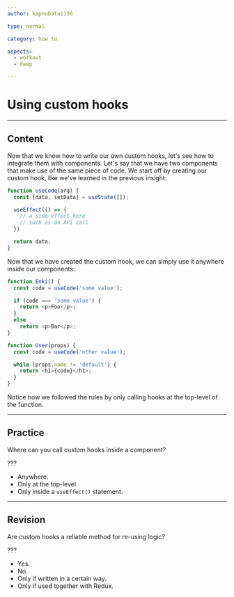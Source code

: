```yaml
---
author: kapnobatai136

type: normal

category: how to

aspects:
  - workout
  - deep

---
```


# Using custom hooks

---
## Content

Now that we know how to write our own custom hooks, let's see how to integrate them with components. Let's say that we have two components that make use of the same piece of code. We start off by creating our custom hook, like we've learned in the previous insight:

```js
function useCode(arg) {
  const [data, setData] = useState([]);

  useEffect(() => {
    // a side-effect here
    // such as an API call
  })

  return data;
}
```

Now that we have created the custom hook, we can simply use it anywhere inside our components:

```js
function Enki() {
  const code = useCode('some value');

  if (code === 'some value') {
    return <p>Foo</p>;
  }
  else
    return <p>Bar</p>;
}

function User(props) {
  const code = useCode('other value');

  while (props.name != 'default') {
    return <h1>{code}</h1>;
  }
}
```

Notice how we followed the rules by only calling hooks at the top-level of the function.

---
## Practice

Where can you call custom hooks inside a component?

???

* Anywhere.
* Only at the top-level.
* Only inside a `useEffect()` statement.

---
## Revision

Are custom hooks a reliable method for re-using logic?

???

* Yes.
* No.
* Only if written in a certain way.
* Only if used together with Redux.